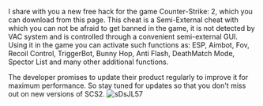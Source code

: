 I share with you a new free hack for the game Counter-Strike: 2, which you can download from this page. This cheat is a Semi-External cheat with which you can not be afraid to get banned in the game, it is not detected by VAC system and is controlled through a convenient semi-external GUI. Using it in the game you can activate such functions as: ESP, Aimbot, Fov, Recoil Control, TriggerBot, Bunny Hop, Anti Flash, DeathMatch Mode, Spector List and many other additional functions. 

The developer promises to update their product regularly to improve it for maximum performance. So stay tuned for updates so that you don't miss out on new versions of SCS2.
![sDsJL57](https://github.com/user-attachments/assets/767189d3-37b0-474d-97a2-62ca89699ed4)
